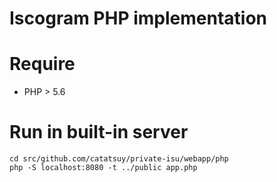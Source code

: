 # Iscogram PHP implementation

# Require
* PHP > 5.6

# Run in built-in server

```
cd src/github.com/catatsuy/private-isu/webapp/php
php -S localhost:8080 -t ../public app.php
```
